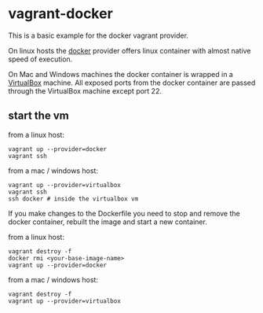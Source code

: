 # vagrant-docker

This is a basic example for the docker vagrant provider.

On linux hosts the [docker](https://www.docker.com/) provider
offers linux container with almost native speed of execution.

On Mac and Windows machines the docker container is
wrapped in a [VirtualBox](http://www.virtualbox.org/) machine.
All exposed ports from the docker container are
passed through the VirtualBox machine except port 22.

## start the vm

from a linux host:

```text
vagrant up --provider=docker
vagrant ssh
```

from a mac / windows host:

```text
vagrant up --provider=virtualbox
vagrant ssh
ssh docker # inside the virtualbox vm
```

If you make changes to the Dockerfile you need
to stop and remove the docker container,
rebuilt the image and start a new container.

from a linux host:

```text
vagrant destroy -f
docker rmi <your-base-image-name>
vagrant up --provider=docker
```

from a mac / windows host:

```text
vagrant destroy -f
vagrant up --provider=virtualbox
```
